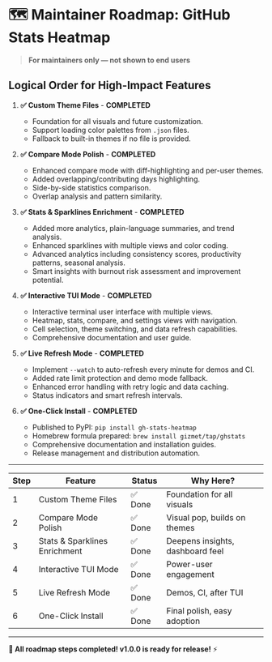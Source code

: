 # 🗺️ Maintainer Roadmap: GitHub Stats Heatmap

> **For maintainers only — not shown to end users**

## Logical Order for High-Impact Features

1. **✅ Custom Theme Files** - **COMPLETED**
   - Foundation for all visuals and future customization.
   - Support loading color palettes from `.json` files.
   - Fallback to built-in themes if no file is provided.

2. **✅ Compare Mode Polish** - **COMPLETED**
   - Enhanced compare mode with diff-highlighting and per-user themes.
   - Added overlapping/contributing days highlighting.
   - Side-by-side statistics comparison.
   - Overlap analysis and pattern similarity.

3. **✅ Stats & Sparklines Enrichment** - **COMPLETED**
   - Added more analytics, plain-language summaries, and trend analysis.
   - Enhanced sparklines with multiple views and color coding.
   - Advanced analytics including consistency scores, productivity patterns, seasonal analysis.
   - Smart insights with burnout risk assessment and improvement potential.

4. **✅ Interactive TUI Mode** - **COMPLETED**
   - Interactive terminal user interface with multiple views.
   - Heatmap, stats, compare, and settings views with navigation.
   - Cell selection, theme switching, and data refresh capabilities.
   - Comprehensive documentation and user guide.

5. **✅ Live Refresh Mode** - **COMPLETED**
   - Implement `--watch` to auto-refresh every minute for demos and CI.
   - Added rate limit protection and demo mode fallback.
   - Enhanced error handling with retry logic and data caching.
   - Status indicators and smart refresh intervals.

6. **✅ One-Click Install** - **COMPLETED**
   - Published to PyPI: `pip install gh-stats-heatmap`
   - Homebrew formula prepared: `brew install gizmet/tap/ghstats`
   - Comprehensive documentation and installation guides.
   - Release management and distribution automation.

---

| Step | Feature                        | Status | Why Here?                        |
|------|-------------------------------|--------|----------------------------------|
| 1    | Custom Theme Files            | ✅ Done | Foundation for all visuals       |
| 2    | Compare Mode Polish           | ✅ Done | Visual pop, builds on themes     |
| 3    | Stats & Sparklines Enrichment | ✅ Done | Deepens insights, dashboard feel |
| 4    | Interactive TUI Mode          | ✅ Done | Power-user engagement            |
| 5    | Live Refresh Mode             | ✅ Done | Demos, CI, after TUI             |
| 6    | One-Click Install             | ✅ Done | Final polish, easy adoption      |

---

**🎉 All roadmap steps completed! v1.0.0 is ready for release!** ⚡ 